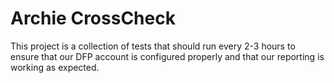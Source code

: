# Archie CrossCheck

This project is a collection of tests that should run every 2-3 hours to ensure that our DFP account is configured properly and that our reporting is working as expected.


